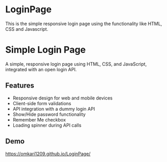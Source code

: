 # LoginPage
This is the simple responsive login page using the functionality like HTML, CSS and Javascript.

# Simple Login Page

A simple, responsive login page using HTML, CSS, and JavaScript, integrated with an open login API.

## Features

- Responsive design for web and mobile devices
- Client-side form validations
- API integration with a dummy login API
- Show/Hide password functionality
- Remember Me checkbox
- Loading spinner during API calls

## Demo
https://omkari1209.github.io/LoginPage/

